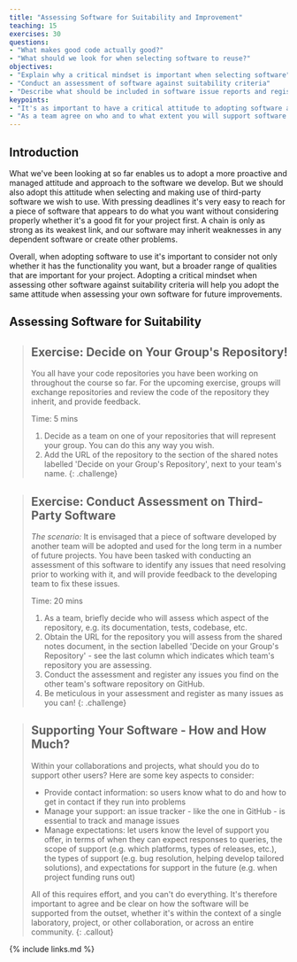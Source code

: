 ```yaml
---
title: "Assessing Software for Suitability and Improvement"
teaching: 15
exercises: 30
questions:
- "What makes good code actually good?"
- "What should we look for when selecting software to reuse?"
objectives:
- "Explain why a critical mindset is important when selecting software"
- "Conduct an assessment of software against suitability criteria"
- "Describe what should be included in software issue reports and register them"
keypoints:
- "It's as important to have a critical attitude to adopting software as we do to developing it."
- "As a team agree on who and to what extent you will support software you make available to others."
---
```


## Introduction

What we've been looking at so far enables us to adopt
a more proactive and managed attitude and approach to the software we develop.
But we should also adopt this attitude when
selecting and making use of third-party software we wish to use.
With pressing deadlines it's very easy to reach for
a piece of software that appears to do what you want
without considering properly whether it's a good fit for your project first.
A chain is only as strong as its weakest link,
and our software may inherit weaknesses in any dependent software or create other problems.

Overall, when adopting software to use it's important to consider
not only whether it has the functionality you want,
but a broader range of qualities that are important for your project.
Adopting a critical mindset when assessing other software against suitability criteria
will help you adopt the same attitude when assessing your own software for future improvements.

## Assessing Software for Suitability

> ## Exercise: Decide on Your Group's Repository!
>
> You all have your code repositories you have been working on throughout the course so far.
> For the upcoming exercise,
> groups will exchange repositories and review the code of the repository they inherit,
> and provide feedback.
>
> Time: 5 mins
>
> 1. Decide as a team on one of your repositories that will represent your group.
>    You can do this any way you wish.
> 2. Add the URL of the repository to
>    the section of the shared notes labelled 'Decide on your Group's Repository',
>    next to your team's name.
{: .challenge}

> ## Exercise: Conduct Assessment on Third-Party Software
>
> *The scenario:* It is envisaged that a piece of software developed by another team will be
> adopted and used for the long term in a number of future projects.
> You have been tasked with conducting an assessment of this software
> to identify any issues that need resolving prior to working with it,
> and will provide feedback to the developing team to fix these issues.
>
> Time: 20 mins
>
> 1. As a team, briefly decide who will assess which aspect of the repository,
>    e.g. its documentation, tests, codebase, etc.
> 2. Obtain the URL for the repository you will assess from the shared notes document,
>    in the section labelled 'Decide on your Group's Repository' -
>    see the last column which indicates which team's repository you are assessing.
> 3. Conduct the assessment
>    and register any issues you find on the other team's software repository on GitHub.
> 4. Be meticulous in your assessment and register as many issues as you can!
{: .challenge}


> ## Supporting Your Software - How and How Much?
>
> Within your collaborations and projects, what should you do to support other users?
> Here are some key aspects to consider:
>
> - Provide contact information:
>   so users know what to do and how to get in contact if they run into problems
> - Manage your support:
>   an issue tracker - like the one in GitHub - is essential to track and manage issues
> - Manage expectations:
>   let users know the level of support you offer,
>   in terms of when they can expect responses to queries,
>   the scope of support (e.g. which platforms, types of releases, etc.),
>   the types of support (e.g. bug resolution, helping develop tailored solutions),
>   and expectations for support in the future (e.g. when project funding runs out)
>
> All of this requires effort, and you can't do everything.
> It's therefore important to agree and be clear on
> how the software will be supported from the outset,
> whether it's within the context of a single laboratory,
> project,
> or other collaboration,
> or across an entire community.
{: .callout}

{% include links.md %}

